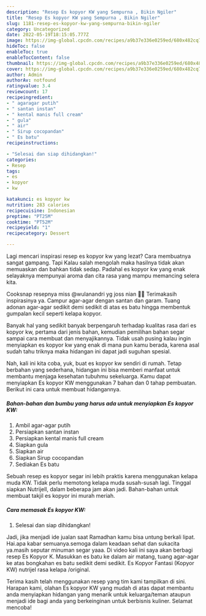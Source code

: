 ```yaml
---
description: "Resep Es kopyor KW yang Sempurna , Bikin Ngiler"
title: "Resep Es kopyor KW yang Sempurna , Bikin Ngiler"
slug: 1181-resep-es-kopyor-kw-yang-sempurna-bikin-ngiler
category: Uncategorized
date: 2022-05-19T18:15:05.777Z
image: https://img-global.cpcdn.com/recipes/a9b37e336e0259ed/680x482cq70/es-kopyor-kw-foto-resep-utama.jpg
hideToc: false
enableToc: true
enableTocContent: false
thumbnail: https://img-global.cpcdn.com/recipes/a9b37e336e0259ed/680x482cq70/es-kopyor-kw-foto-resep-utama.jpg
cover: https://img-global.cpcdn.com/recipes/a9b37e336e0259ed/680x482cq70/es-kopyor-kw-foto-resep-utama.jpg
author: Admin
authorAv: notfound
ratingvalue: 3.4
reviewcount: 17
recipeingredient:
- " agaragar putih"
- " santan instan"
- " kental manis full cream"
- " gula"
- " air"
- " Sirup cocopandan"
- " Es batu"
recipeinstructions:

- "Selesai dan siap dihidangkan!"
categories:
- Resep
tags:
- es
- kopyor
- kw

katakunci: es kopyor kw 
nutrition: 283 calories
recipecuisine: Indonesian
preptime: "PT25M"
cooktime: "PT52M"
recipeyield: "1"
recipecategory: Dessert

---
```



Lagi mencari inspirasi resep es kopyor kw yang lezat? Cara membuatnya sangat gampang. Tapi Kalau salah mengolah maka hasilnya tidak akan memuaskan dan bahkan tidak sedap. Padahal es kopyor kw yang enak selayaknya mempunyai aroma dan cita rasa yang mampu memancing selera kita.


Cooksnap resepnya miss @wulanandri yg joss nian 👍🏻 Terimakasih inspirasinya ya. Campur agar-agar dengan santan dan garam. Tuang adonan agar-agar sedikit demi sedikit di atas es batu hingga membentuk gumpalan kecil seperti kelapa kopyor.

Banyak hal yang sedikit banyak berpengaruh terhadap kualitas rasa dari es kopyor kw, pertama dari jenis bahan, kemudian pemilihan bahan segar sampai cara membuat dan menyajikannya. Tidak usah pusing kalau ingin menyiapkan es kopyor kw yang enak di mana pun kamu berada, karena asal sudah tahu triknya maka hidangan ini dapat jadi suguhan spesial.


Nah, kali ini kita coba, yuk, buat es kopyor kw sendiri di rumah. Tetap berbahan yang sederhana, hidangan ini bisa memberi manfaat untuk membantu menjaga kesehatan tubuhmu sekeluarga. Kamu dapat menyiapkan Es kopyor KW menggunakan 7 bahan dan 0 tahap pembuatan. Berikut ini cara untuk membuat hidangannya.

<!--inarticleads1-->

##### Bahan-bahan dan bumbu yang harus ada untuk menyiapkan Es kopyor KW:

1. Ambil  agar-agar putih
1. Persiapkan  santan instan
1. Persiapkan  kental manis full cream
1. Siapkan  gula
1. Siapkan  air
1. Siapkan  Sirup cocopandan
1. Sediakan  Es batu


Sebuah resep es kopyor segar ini lebih praktis karena menggunakan kelapa muda KW. Tidak perlu memotong kelapa muda susah-susah lagi. Tinggal siapkan Nutrijell, dalam beberapa jam akan jadi. Bahan-bahan untuk membuat takjil es kopyor ini murah meriah. 

<!--inarticleads2-->

##### Cara memasak Es kopyor KW:


1. Selesai dan siap dihidangkan!

Jadi, jika menjadi ide jualan saat Ramadhan kamu bisa untung berkali lipat. Hai.apa kabar semuanya.semoga dalam keadaan sehat dan sukacita ya.masih seputar minuman segar yaaa. Di video kali ini saya akan berbagi resep Es Kopyor K. Masukkan es batu ke dalam air matang, tuang agar-agar ke atas bongkahan es batu sedikit demi sedikit. Es Kopyor Fantasi (Kopyor KW) nutrijel rasa kelapa /original. 

Terima kasih telah menggunakan resep yang tim kami tampilkan di sini. Harapan kami, olahan Es kopyor KW yang mudah di atas dapat membantu anda menyiapkan hidangan yang menarik untuk keluarga/teman ataupun menjadi ide bagi anda yang berkeinginan untuk berbisnis kuliner. Selamat mencoba!
